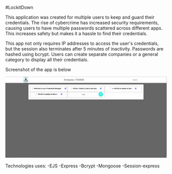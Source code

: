 #LockitDown

This application was created for multiple users to keep and guard their credentials. The rise of cybercrime has increased security requirements, causing users to have multiple passwords scattered across different apps. This increases safety but makes it a hassle to find their credentials.

This app not only requires IP addresses to access the user's credentials, but the session also terminates after 5 minutes of inactivity. Passwords are hashed using bcrypt. Users can create separate companies or a general category to display all their credentials.

Screenshot of the app is below

![Alt text](image.png)

Technologies uses:
-EJS
-Express
-Bcrypt
-Mongoose
-Session-express
